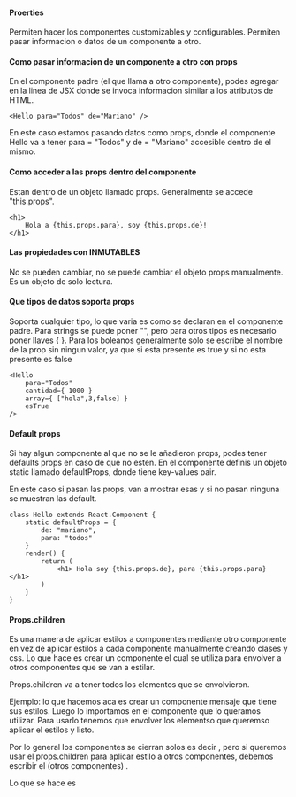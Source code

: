 #### Proerties

Permiten hacer los componentes customizables y configurables.
Permiten pasar informacion o datos de un componente a otro.

#### Como pasar informacion de un componente a otro con props

En el componente padre (el que llama a otro componente), podes agregar en la linea de JSX donde se invoca informacion similar a los atributos de HTML.

    <Hello para="Todos" de="Mariano" />

En este caso estamos pasando datos como props, donde el componente Hello va a tener para = "Todos" y de = "Mariano" accesible dentro de el mismo.

#### Como acceder a las props dentro del componente

Estan dentro de un objeto llamado props. Generalmente se accede "this.props".

    <h1>
    	Hola a {this.props.para}, soy {this.props.de}!
    </h1>

#### Las propiedades con INMUTABLES

No se pueden cambiar, no se puede cambiar el objeto props manualmente. Es un objeto de solo lectura.

#### Que tipos de datos soporta props

Soporta cualquier tipo, lo que varia es como se declaran en el componente padre. Para strings se puede poner "", pero para otros tipos es necesario poner llaves { }.
Para los boleanos generalmente solo se escribe el nombre de la prop sin ningun valor, ya que si esta presente es true y si no esta presente es false

    <Hello
        para="Todos"
        cantidad={ 1000 }
        array={ ["hola",3,false] }
        esTrue
    />

#### Default props

Si hay algun componente al que no se le añadieron props, podes tener defaults props en caso de que no esten.
En el componente definis un objeto static llamado defaultProps, donde tiene key-values pair.

En este caso si pasan las props, van a mostrar esas y si no pasan ninguna se muestran las default.

    class Hello extends React.Component {
        static defaultProps = {
            de: "mariano",
            para: "todos"
        }
        render() {
            return (
                <h1> Hola soy {this.props.de}, para {this.props.para} </h1>
            )
        }
    }

#### Props.children

Es una manera de aplicar estilos a componentes mediante otro componente en vez de aplicar estilos a cada componente manualmente creando clases y css. Lo que hace es crear un componente el cual se utiliza para envolver a otros componentes que se van a estilar.

Props.children va a tener todos los elementos que se envolvieron.

Ejemplo: lo que hacemos aca es crear un componente mensaje que tiene sus estilos. Luego lo importamos en el componente que lo queramos utilizar.
Para usarlo tenemos que envolver los elementso que queremso aplicar el estilos y listo.

Por lo general los componentes se cierran solos es decir <Componente />, pero si queremos usar el props.children para aplicar estilo a otros componentes, debemos escribir el <Componente > (otros componentes) </Componente>.

<script>
    import "./Mensaje.css";
    class Mensaje extends Component {
        render() {
            return (
                <div className="Mensaje">
                    {this.props.children}
                </div>
            )
        }
    }
    export default Mensaje;

    //* En el otro componente
    import Mensaje from "./Mensaje";

    <Mensaje>
        <h1>Texto texto texto texto</h1>
        <Link to="/" > Volver </Link>
    </Mensaje>


</script>

Lo que se hace es
